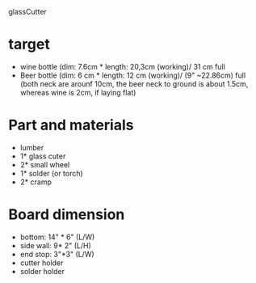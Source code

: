 glassCutter

# target
* wine bottle (dim: 7.6cm * length: 20,3cm (working)/      31   cm  full
* Beer bottle (dim: 6  cm * length: 12  cm (working)/ (9" ~22.86cm) full 
(both neck are arounf 10cm, the beer neck to ground is about 1.5cm, whereas wine is 2cm, if laying flat)

# Part and materials
* lumber
* 1* glass cuter
* 2* small wheel 
* 1* solder (or torch)
* 2* cramp

# Board dimension
* bottom:   14" * 6" (L/W)
* side wall: 9* 2" (L/H)
* end stop:  3"*3" (L/W)
* cutter holder
* solder holder

